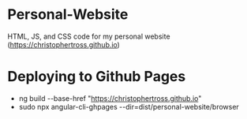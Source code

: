 # Personal-Website
HTML, JS, and CSS code for my personal website
(https://christophertross.github.io)

# Deploying to Github Pages
- ng build --base-href "https://christophertross.github.io"
- sudo npx angular-cli-ghpages --dir=dist/personal-website/browser

